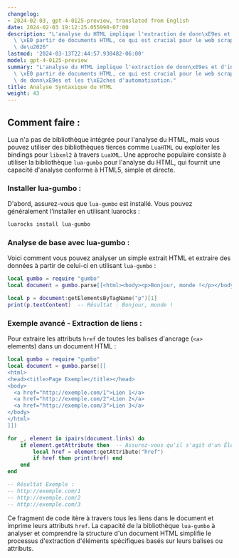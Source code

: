 ```yaml
---
changelog:
- 2024-02-03, gpt-4-0125-preview, translated from English
date: 2024-02-03 19:12:25.055990-07:00
description: "L'analyse du HTML implique l'extraction de donn\xE9es et d'informations\
  \ \xE0 partir de documents HTML, ce qui est crucial pour le web scraping, l'analyse\
  \ de\u2026"
lastmod: '2024-03-13T22:44:57.930482-06:00'
model: gpt-4-0125-preview
summary: "L'analyse du HTML implique l'extraction de donn\xE9es et d'informations\
  \ \xE0 partir de documents HTML, ce qui est crucial pour le web scraping, l'analyse\
  \ de donn\xE9es et les t\xE2ches d'automatisation."
title: Analyse Syntaxique du HTML
weight: 43
---
```


## Comment faire :
Lua n'a pas de bibliothèque intégrée pour l'analyse du HTML, mais vous pouvez utiliser des bibliothèques tierces comme `LuaHTML` ou exploiter les bindings pour `libxml2` à travers `LuaXML`. Une approche populaire consiste à utiliser la bibliothèque `lua-gumbo` pour l'analyse du HTML, qui fournit une capacité d'analyse conforme à HTML5, simple et directe.

### Installer lua-gumbo :
D'abord, assurez-vous que `lua-gumbo` est installé. Vous pouvez généralement l'installer en utilisant luarocks :

```sh
luarocks install lua-gumbo
```

### Analyse de base avec lua-gumbo :
Voici comment vous pouvez analyser un simple extrait HTML et extraire des données à partir de celui-ci en utilisant `lua-gumbo` :

```lua
local gumbo = require "gumbo"
local document = gumbo.parse[[<html><body><p>Bonjour, monde !</p></body></html>]]

local p = document:getElementsByTagName("p")[1]
print(p.textContent)  -- Résultat : Bonjour, monde !
```

### Exemple avancé - Extraction de liens :
Pour extraire les attributs `href` de toutes les balises d'ancrage (`<a>` elements) dans un document HTML :

```lua
local gumbo = require "gumbo"
local document = gumbo.parse([[
<html>
<head><title>Page Exemple</title></head>
<body>
  <a href="http://exemple.com/1">Lien 1</a>
  <a href="http://exemple.com/2">Lien 2</a>
  <a href="http://exemple.com/3">Lien 3</a>
</body>
</html>
]])

for _, element in ipairs(document.links) do
    if element.getAttribute then  -- Assurez-vous qu'il s'agit d'un Élément et qu'il a des attributs
        local href = element:getAttribute("href")
        if href then print(href) end
    end
end

-- Résultat Exemple :
-- http://exemple.com/1
-- http://exemple.com/2
-- http://exemple.com/3
```

Ce fragment de code itère à travers tous les liens dans le document et imprime leurs attributs `href`. La capacité de la bibliothèque `lua-gumbo` à analyser et comprendre la structure d'un document HTML simplifie le processus d'extraction d'éléments spécifiques basés sur leurs balises ou attributs.
